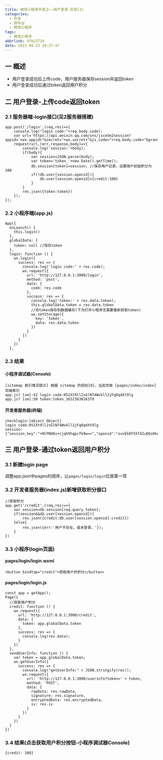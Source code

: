 ```yaml
---
title: 微信小程序开发之——用户登录-实现(3)
categories:
  - 开发
  - 跨平台
  - 微信小程序
tags:
  - 微信小程序
abbrlink: d7b23710
date: 2021-09-23 10:37:47
---
```

## 一 概述

* 用户登录成功后上传code，用户服务器保存session并返回token
* 用户登录成功后通过token返回用户积分

<!--more-->

## 二 用户登录-上传code返回token

### 2.1 服务器端-login接口(见2服务器搭建)

```
app.post('/login',(req,res)=>{
    console.log("login code:"+req.body.code);
    var url='https://api.weixin.qq.com/sns/jscode2session?appid='+wx.appid+"&secret="+wx.secret+"&js_code="+req.body.code+"&grant_type=authorization_code";
    request(url,(err,response,body)=>{
        console.log('session:'+body);
        if(body){
            var session=JSON.parse(body);
            var token='token_'+new Date().getTime();
            db.session[token]=session; //保存用户记录，设置用户初始积分为100
            if(!db.user[session.openid]){
                db.user[session.openid]={credit:100}
            }
        }
        res.json({token:token})
    });
});
```

### 2.2 小程序端(app.js)

```
App({
  onLaunch() {
    this.login()
  },
  globalData: {
    token: null //保存token
  },
  login: function () {
    wx.login({
      success: res => {
        console.log('login code:' + res.code);
        wx.request({
          url: 'http://127.0.0.1:3000/login',
          method: 'post',
          data: {
            code: res.code
          },
          success: res => {
            console.log('token:' + res.data.token);
            this.globalData.token = res.data.token
            //将token保存到数据缓存(下次打开小程序无需要重新获取token)
            wx.setStorage({
              key: 'token',
              data: res.data.token
            })
          }
        })
      }
    })
  },
```

### 2.3 结果

#### 小程序调试器(Console)

```
[sitemap 索引情况提示] 根据 sitemap 的规则[0]，当前页面 [pages/index/index] 将被索引
app.js? [sm]:42 login code:051Xt9ll2sGlN74Wvkll2jFqOq4Xt9lg
app.js? [sm]:50 token:token_1632363016379
```

#### 开发者服务器(终端)

```
checklogin:[object Object]
login code:051Xt9ll2sGlN74Wvkll2jFqOq4Xt9lg
session:{"session_key":"+NlPNU6s+cjqhXhqpcfk9w==","openid":"ovxEk0Y5Xf4IuOQs0kojx7L6vhHk"}
```

## 三 用户登录-通过token返回用户积分

### 3.1 新建login page

调整app.json中pages的顺序，让`pages/login/login`位居第一项

### 3.2 开发者服务器(index.js)新增获取积分接口

```
//获取积分
app.get('/credit',(req,res)=>{
    var session=db.session[req.query.token];
    if(session&&db.user[session.openid]){
        res.json({credit:db.user[session.openid].credit})
    }else{
        res.json({err:'用户不存在，或未登录。'});
    }
})
```

### 3.3 小程序(login页面)

#### pages/login/login.wxml

```
<button bindtap="credit">获取用户的积分</button>
```

#### pages/login/login.js

```
const app = getApp();
Page({
  //获取用户积分
  credit: function () {
    wx.request({
      url: 'http://127.0.0.1:3000/credit',
      data: {
        token: app.globalData.token
      },
      success: res => {
        console.log(res.data);
      }
    })
  },
  sendUserInfo: function () {
    var token = app.globalData.token;
    wx.getUserInfo({
      success: res => {
        console.log("getUserInfo:" + JSON.stringify(res));
        wx.request({
          url: 'http://127.0.0.1:3000/userinfo?token=' + token,
          method: 'POST',
          data: {
            rawData: res.rawData,
            signature: res.signature,
            encryptedData: res.encryptedData,
            iv: res.iv
          }
        })
      }
    })
  }
})
```

### 3.4 结果(点击获取用户积分按钮-小程序调试器Console)

```
{credit: 100}
```
